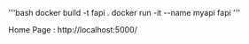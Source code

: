 


'''bash
docker build -t fapi .
docker run -it --name myapi fapi
'''


Home Page : http://localhost:5000/
